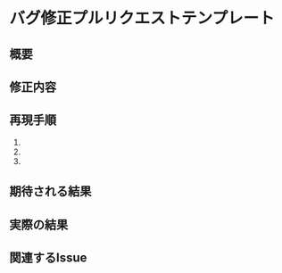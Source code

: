# バグ修正プルリクエストテンプレート

## 概要
<!-- このプルリクエストの概要 -->

## 修正内容
<!-- 修正内容の詳細 -->

## 再現手順
1. <!-- 最初のステップ -->
2. <!-- 次のステップ -->
3. <!-- さらに次のステップ -->

## 期待される結果
<!-- 期待される結果の説明 -->

## 実際の結果
<!-- 実際の結果の説明 -->

## 関連するIssue
<!-- 関連するIssue番号 -->